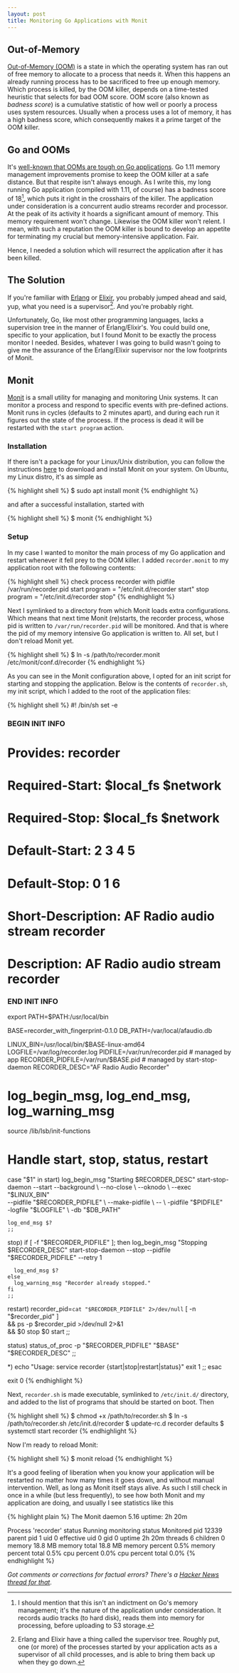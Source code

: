 ```yaml
---
layout: post
title: Monitoring Go Applications with Monit
---
```


## Out-of-Memory

[Out-of-Memory (OOM)][OOM] is a state in which the operating system has ran out of free memory to
allocate to a process that needs it. When this happens an already running process has to be
sacrificed to free up enough memory. Which process is killed, by the OOM killer, depends on a
time-tested heuristic that selects for bad OOM score. OOM score (also known as _badness score_) is a
cumulative statistic of how well or poorly a process uses system resources. Usually when a process
uses a lot of memory, it has a high badness score, which consequently makes it a prime target of the
OOM killer.

## Go and OOMs

It's [well-known that OOMs are tough on Go applications][GoOOM]. Go 1.11 memory management
improvements promise to keep the OOM killer at a safe distance. But that respite isn't always
enough. As I write this, my long running Go application (compiled with 1.11, of course) has a
badness score of 18[^fn-oom_score], which puts it right in the crosshairs of
the killer. The application under consideration is a concurrent audio streams recorder and
processor.  At the peak of its activity it hoards a significant amount of memory. This memory
requirement won't change. Likewise the OOM killer won't relent. I mean, with such a reputation the
OOM killer is bound to develop an appetite for terminating my crucial but memory-intensive
application. Fair.

Hence, I needed a solution which will resurrect the application after it has been killed.

## The Solution

If you're familiar with [Erlang] or [Elixir], you probably jumped ahead and said, yup, what you
need is a supervisor[^fn-beam_otp_supervisor].  And you're probably right.

Unfortunately, Go, like most other programming languages, lacks a supervision tree in the manner of
Erlang/Elixir's. You could build one, specific to your application, but I found Monit to be exactly
the process monitor I needed. Besides, whatever I was going to build wasn't going to give me the
assurance of the Erlang/Elixir supervisor nor the low footprints of Monit.

## Monit

[Monit] is a small utility for managing and monitoring Unix systems. It can monitor a process and
respond to specific events with pre-defined actions. Monit runs in cycles (defaults to 2 minutes
apart), and during each run it figures out the state of the process. If the process is dead it will
be restarted with the `start program` action.

### Installation

If there isn't a package for your Linux/Unix distribution, you can follow the instructions
[here][MonitDownload] to download and install Monit on your system. On Ubuntu, my Linux distro, it's
as simple as

{% highlight shell %}
$ sudo apt install monit
{% endhighlight %}

and after a successful installation, started with

{% highlight shell %}
$ monit
{% endhighlight %}

### Setup

In my case I wanted to monitor the main process of my Go application and restart whenever it fell
prey to the OOM killer. I added `recorder.monit` to my application root with the following contents:

{% highlight shell %}
check process recorder with pidfile /var/run/recorder.pid
  start program = "/etc/init.d/recorder start"
  stop program = "/etc/init.d/recorder stop"
{% endhighlight %}

Next I symlinked to a directory from which Monit loads extra configurations. Which means that next
time Monit (re)starts, the recorder process, whose pid is written to `/var/run/recorder.pid` will be
monitored. And that is where the pid of my memory intensive Go application is written to. All set,
but I don't reload Monit yet.

{% highlight shell %}
$ ln -s /path/to/recorder.monit /etc/monit/conf.d/recorder
{% endhighlight %}

As you can see in the Monit configuration above, I opted for an init script for starting and
stopping the application. Below is the contents of `recorder.sh`, my init script, which I added to
the root of the application files:

{% highlight shell %}
#! /bin/sh
set -e

### BEGIN INIT INFO
# Provides:          recorder
# Required-Start:    $local_fs $network
# Required-Stop:     $local_fs $network
# Default-Start:     2 3 4 5
# Default-Stop:      0 1 6
# Short-Description: AF Radio audio stream recorder
# Description:       AF Radio audio stream recorder
### END INIT INFO

export PATH=$PATH:/usr/local/bin

BASE=recorder_with_fingerprint-0.1.0
DB_PATH=/var/local/afaudio.db

LINUX_BIN=/usr/local/bin/$BASE-linux-amd64
LOGFILE=/var/log/recorder.log
PIDFILE=/var/run/recorder.pid # managed by app
RECORDER_PIDFILE=/var/run/$BASE.pid # managed by start-stop-daemon
RECORDER_DESC="AF Radio Audio Recorder"

# log_begin_msg, log_end_msg, log_warning_msg
source /lib/lsb/init-functions

# Handle start, stop, status, restart
case "$1" in
  start)
    log_begin_msg "Starting $RECORDER_DESC"
    start-stop-daemon --start --background \
      --no-close \
      --oknodo \
      --exec "$LINUX_BIN" \
      --pidfile "$RECORDER_PIDFILE" \
      --make-pidfile \
      -- \
        -pidfile "$PIDFILE" \
        -logfile "$LOGFILE" \
        -db "$DB_PATH"
    
    log_end_msg $?
    ;;

  stop)
    if [ -f "$RECORDER_PIDFILE" ]; then
      log_begin_msg "Stopping $RECORDER_DESC"
      start-stop-daemon --stop --pidfile "$RECORDER_PIDFILE" --retry 1

      log_end_msg $?
    else
      log_warning_msg "Recorder already stopped."
    fi
    ;;

  restart)
  recorder_pid=`cat "$RECORDER_PIDFILE" 2>/dev/null`
  [ -n "$recorder_pid" ] \
    && ps -p $recorder_pid >/dev/null 2>&1 \
    && $0 stop
  $0 start
    ;;

  status)
    status_of_proc -p "$RECORDER_PIDFILE" "$BASE" "$RECORDER_DESC"
    ;;

  *)
    echo "Usage: service recorder {start|stop|restart|status}"
    exit 1
    ;;
esac

exit 0
{% endhighlight %}

Next, `recorder.sh` is made executable, symlinked to `/etc/init.d/` directory, and added to the list
of programs that should be started on boot. Then

{% highlight shell %}
$ chmod +x /path/to/recorder.sh
$ ln -s /path/to/recorder.sh /etc/init.d/recorder
$ update-rc.d recorder defaults
$ systemctl start recorder
{% endhighlight %}

Now I'm ready to reload Monit:

{% highlight shell %}
$ monit reload
{% endhighlight %}

It's a good feeling of liberation when you know your application will be restarted no matter how
many times it goes down, and without manual intervention. Well, as long as Monit itself stays alive.
As such I still check in once in a while (but less frequently), to see how both Monit and my
application are doing, and usually I see statistics like this

{% highlight plain %}
The Monit daemon 5.16 uptime: 2h 20m

Process 'recorder'
  status                            Running
  monitoring status                 Monitored
  pid                               12339
  parent pid                        1
  uid                               0
  effective uid                     0
  gid                               0
  uptime                            2h 20m
  threads                           6
  children                          0
  memory                            18.8 MB
  memory total                      18.8 MB
  memory percent                    0.5%
  memory percent total              0.5%
  cpu percent                       0.0%
  cpu percent total                 0.0%
{% endhighlight %}


_Got comments or corrections for factual errors?  There's a [Hacker News thread for that][MonitHN]_.

[^fn-oom_score]: I should mention that this isn't an indictment on Go's memory management; it's the nature of the application under consideration. It records audio tracks (to hard disk), reads them into memory for processing, before uploading to S3 storage.
[^fn-beam_otp_supervisor]: Erlang and Elixir have a thing called the supervisor tree. Roughly put, one (or more) of the processes started by your application acts as a supervisor of all child processes, and is able to bring them back up when they go down.

[GoOOM]:         https://blog.golang.org/ismmkeynote/
[OOM]:           https://lwn.net/Articles/317814/
[Erlang]:        https://www.erlang.org
[Elixir]:        https://elixir-lang.org/
[Monit]:         https://mmonit.com/monit/
[MonitDownload]: https://mmonit.com/monit/#download
[MonitHN]:       https://news.ycombinator.com/item?id=18050513
